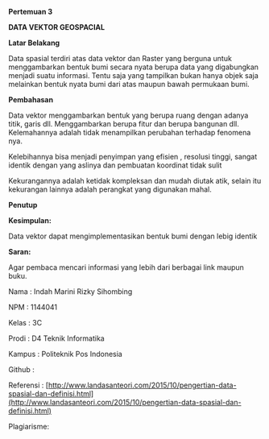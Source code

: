 **Pertemuan 3**

**DATA VEKTOR GEOSPACIAL**

**Latar Belakang**

Data spasial terdiri atas data vektor dan Raster yang berguna untuk menggambarkan bentuk bumi secara nyata berupa data yang digabungkan menjadi suatu informasi. Tentu saja yang tampilkan bukan hanya objek saja melainkan bentuk nyata bumi dari atas maupun bawah permukaan bumi.

**Pembahasan**

Data vektor menggambarkan bentuk yang berupa ruang dengan adanya titik, garis dll. Menggambarkan berupa fitur dan berupa bangunan dll. Kelemahannya adalah tidak menampilkan perubahan terhadap fenomena nya.

Kelebihannya bisa menjadi penyimpan yang efisien , resolusi tinggi, sangat identik dengan yang aslinya dan pembuatan koordinat tidak sulit

Kekurangannya adalah ketidak kompleksan dan mudah diutak atik, selain itu kekurangan lainnya adalah perangkat yang digunakan mahal.

**Penutup**

**Kesimpulan:**

Data vektor dapat mengimplementasikan bentuk bumi dengan lebig identik

**Saran:**

Agar pembaca mencari informasi yang lebih dari berbagai link maupun buku.

Nama : Indah Marini Rizky Sihombing

NPM : 1144041

Kelas : 3C

Prodi : D4 Teknik Informatika

Kampus : Politeknik Pos Indonesia



Github :

Referensi : [http://www.landasanteori.com/2015/10/pengertian-data-spasial-dan-definisi.html](http://www.landasanteori.com/2015/10/pengertian-data-spasial-dan-definisi.html)

Plagiarisme: